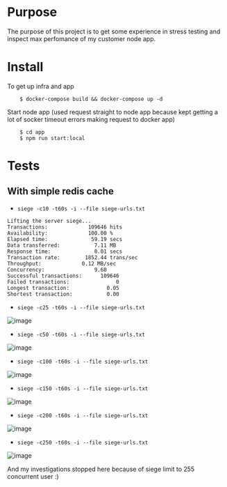 # Purpose
The purpose of this project is to get some experience in stress testing and inspect max perfomance of my customer node app.

# Install

To get up infra and app
```
    $ docker-compose build && docker-compose up -d
```
Start node app (used request straight to node app because kept getting a lot of socker timeout errors making request to docker app)
```
    $ cd app
    $ npm run start:local
```

# Tests

## With simple redis cache

* `siege -c10 -t60s -i --file siege-urls.txt`

```
Lifting the server siege...
Transactions:		      109646 hits
Availability:		      100.00 %
Elapsed time:		       59.19 secs
Data transferred:	        7.11 MB
Response time:		        0.01 secs
Transaction rate:	     1852.44 trans/sec
Throughput:		        0.12 MB/sec
Concurrency:		        9.60
Successful transactions:      109646
Failed transactions:	           0
Longest transaction:	        0.05
Shortest transaction:	        0.00
```


* `siege -c25 -t60s -i --file siege-urls.txt`

![image](https://user-images.githubusercontent.com/19594637/141655267-b5c605d5-a7aa-4f97-a288-0a287ddd123a.png)


* `siege -c50 -t60s -i --file siege-urls.txt`

![image](https://user-images.githubusercontent.com/19594637/141655297-3aed0f9f-afc6-47aa-880d-0e530627132b.png)

* `siege -c100 -t60s -i --file siege-urls.txt`

![image](https://user-images.githubusercontent.com/19594637/141655351-2e7a625a-6b0a-46d0-bc71-754fa1dcb900.png)

* `siege -c150 -t60s -i --file siege-urls.txt`

![image](https://user-images.githubusercontent.com/19594637/141655389-3d47f3b5-6113-4172-8881-5c60ca1f69c4.png)

* `siege -c200 -t60s -i --file siege-urls.txt`

![image](https://user-images.githubusercontent.com/19594637/141655429-e394849c-c94d-42d2-b352-f67e928dec02.png)

* `siege -c250 -t60s -i --file siege-urls.txt`

![image](https://user-images.githubusercontent.com/19594637/141653957-78d2ce36-5628-4330-a751-e6baeb13aaec.png)

And my investigations stopped here because of siege limit to 255 concurrent user :)



